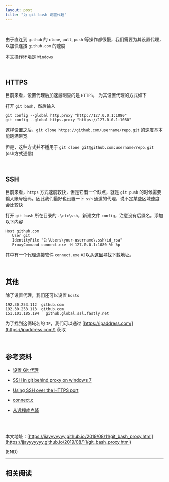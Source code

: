 ```yaml
---
layout: post
title: "为 git bash 设置代理"
---
```



<br>

由于直连到 `github` 的 `clone`, `pull`, `push` 等操作都很慢，我们需要为其设置代理，以加快连接 `github.com` 的速度

本文操作环境是 `Windows`

<br>

##	HTTPS

目前来看，设置代理后加速最明显的是 `HTTPS`， 为其设置代理的方式如下

打开 `git bash`，然后输入

```
git config --global http.proxy "http://127.0.0.1:1080"
git config --global https.proxy "https://127.0.0.1:1080"
```

这样设置之后，`git clone https://github.com/username/repo.git` 的速度基本能跑满带宽

但是，这种方式并不适用于 `git clone git@github.com:username/repo.git` (ssh方式通信)

<br>

##	SSH

目前来看，`https` 方式速度较快，但是它有一个缺点，就是 `git push` 的时候需要输入账号密码。因此我们最好也设置一下 `ssh` 通道的代理，说不定某些区域速度会比较快

打开 `git bash` 所在目录的 `.\etc\ssh`，新建文件 `config`，注意没有后缀名。添加以下内容

```
Host github.com
   User git
   IdentityFile "C:\Users\your-username\.ssh\id_rsa"
   ProxyCommand connect.exe -H 127.0.0.1:1080 %h %p
```

其中有一个代理连接软件 `connect.exe` 可以从[这里](https://stackoverflow.com/questions/5103083/ssh-in-git-behind-proxy-on-windows-7)寻找下载地址。

<br>

##	其他

除了设置代理，我们还可以设置 `hosts`

```
192.30.253.112	github.com
192.30.253.113	github.com
151.101.185.194   github.global.ssl.fastly.net
```

为了找到这俩域名的 `IP`，我们可以通过 [https://ipaddress.com/](https://ipaddress.com/) 获取

<br>

##	参考资料

*	[设置 Git 代理](https://imciel.com/2016/06/28/git-proxy/)

*	[SSH in git behind proxy on windows 7](https://stackoverflow.com/questions/5103083/ssh-in-git-behind-proxy-on-windows-7)

*	[Using SSH over the HTTPS port](https://help.github.com/en/articles/using-ssh-over-the-https-port)

*	[connect.c](https://web.archive.org/web/20130731110457/http://www.meadowy.org/~gotoh/ssh/connect.c)

*	[从远程库克隆](https://www.liaoxuefeng.com/wiki/896043488029600/898732792973664)

<br><br>

本文地址：[https://jjayyyyyyy.github.io/2019/08/11/git_bash_proxy.html](https://jjayyyyyyy.github.io/2019/08/11/git_bash_proxy.html)

(END)

---

##	相关阅读
